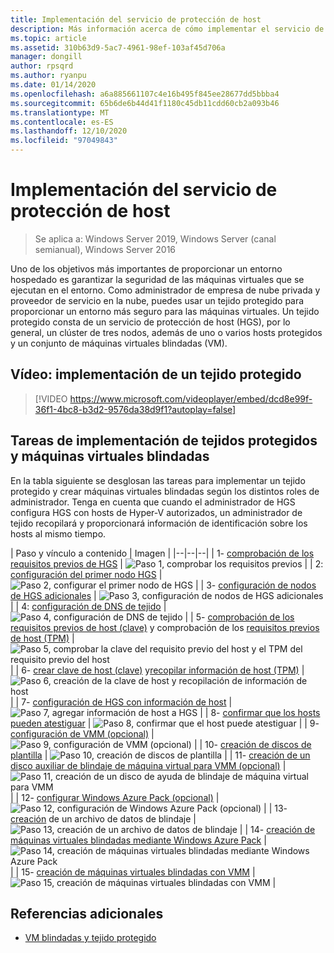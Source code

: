 ```yaml
---
title: Implementación del servicio de protección de host
description: Más información acerca de cómo implementar el servicio de protección de host
ms.topic: article
ms.assetid: 310b63d9-5ac7-4961-98ef-103af45d706a
manager: dongill
author: rpsqrd
ms.author: ryanpu
ms.date: 01/14/2020
ms.openlocfilehash: a6a885661107c4e16b495f845ee28677dd5bbba4
ms.sourcegitcommit: 65b6de6b44d41f1180c45db11cdd60cb2a093b46
ms.translationtype: MT
ms.contentlocale: es-ES
ms.lasthandoff: 12/10/2020
ms.locfileid: "97049843"
---
```

# <a name="deploying-the-host-guardian-service"></a>Implementación del servicio de protección de host

>Se aplica a: Windows Server 2019, Windows Server (canal semianual), Windows Server 2016

Uno de los objetivos más importantes de proporcionar un entorno hospedado es garantizar la seguridad de las máquinas virtuales que se ejecutan en el entorno. Como administrador de empresa de nube privada y proveedor de servicio en la nube, puedes usar un tejido protegido para proporcionar un entorno más seguro para las máquinas virtuales. Un tejido protegido consta de un servicio de protección de host (HGS), por lo general, un clúster de tres nodos, además de uno o varios hosts protegidos y un conjunto de máquinas virtuales blindadas (VM).

## <a name="video-deploying-a-guarded-fabric"></a>Vídeo: implementación de un tejido protegido

> [!VIDEO https://www.microsoft.com/videoplayer/embed/dcd8e99f-36f1-4bc8-b3d2-9576da38d9f1?autoplay=false]

## <a name="deployment-tasks-for-guarded-fabrics-and-shielded-vms"></a>Tareas de implementación de tejidos protegidos y máquinas virtuales blindadas

En la tabla siguiente se desglosan las tareas para implementar un tejido protegido y crear máquinas virtuales blindadas según los distintos roles de administrador. Tenga en cuenta que cuando el administrador de HGS configura HGS con hosts de Hyper-V autorizados, un administrador de tejido recopilará y proporcionará información de identificación sobre los hosts al mismo tiempo.

| Paso y vínculo a contenido | Imagen |
|--|--|--|
| 1- [comprobación de los requisitos previos de HGS](guarded-fabric-prepare-for-hgs.md) | ![Paso 1, comprobar los requisitos previos](../media/Guarded-Fabric-Shielded-VM/guarded-host-verify.png) |
| 2: [configuración del primer nodo HGS](guarded-fabric-choose-where-to-install-hgs.md) | ![Paso 2, configurar el primer nodo de HGS](../media/Guarded-Fabric-Shielded-VM/guarded-host-configure-first-hgs-node.png) |
| 3- [configuración de nodos de HGS adicionales](guarded-fabric-configure-additional-hgs-nodes.md) | ![Paso 3, configuración de nodos de HGS adicionales](../media/Guarded-Fabric-Shielded-VM/guarded-host-configure-secondary-hgs-nodes.png) |
| 4: [configuración de DNS de tejido](guarded-fabric-configuring-fabric-dns.md) | ![Paso 4, configuración de DNS de tejido](../media/Guarded-Fabric-Shielded-VM/guarded-host-configure-fabric-dns.png) |
| 5- [comprobación de los requisitos previos de host (clave)](guarded-fabric-guarded-host-prerequisites.md#host-key-attestation) y comprobación de los [requisitos previos de host (TPM)](guarded-fabric-guarded-host-prerequisites.md#tpm-trusted-attestation) | ![Paso 5, comprobar la clave del requisito previo del host y el TPM del requisito previo del host](../media/Guarded-Fabric-Shielded-VM/guarded-host-verify.png) |
| 6- [crear clave de host (clave)](guarded-fabric-create-host-key.md) y[recopilar información de host (TPM)](guarded-fabric-tpm-trusted-attestation-capturing-hardware.md) | ![Paso 6, creación de la clave de host y recopilación de información de host](../media/Guarded-Fabric-Shielded-VM/guarded-host-collect-info-from-hosts.png) |
| 7- [configuración de HGS con información de host](guarded-fabric-add-host-information-to-hgs.md) | ![Paso 7, agregar información de host a HGS](../media/Guarded-Fabric-Shielded-VM/guarded-host-configure-hgs-with-host-info.png) |
| 8-  [confirmar que los hosts pueden atestiguar](guarded-fabric-confirm-hosts-can-attest-successfully.md) | ![Paso 8, confirmar que el host puede atestiguar](../media/Guarded-Fabric-Shielded-VM/guarded-host-confirm-hosts-attest.png) |
| 9- [configuración de VMM (opcional)](/system-center/vmm/deploy-guarded-host-fabric) | ![Paso 9, configuración de VMM (opcional)](../media/Guarded-Fabric-Shielded-VM/guarded-host-configure-vmm.png) |
| 10- [creación de discos de plantilla](guarded-fabric-create-a-shielded-vm-template.md) | ![Paso 10, creación de discos de plantilla](../media/Guarded-Fabric-Shielded-VM/guarded-host-create-template-disk.png) |
| 11- [creación de un disco auxiliar de blindaje de máquina virtual para VMM (opcional)](guarded-fabric-vm-shielding-helper-vhd.md) | ![Paso 11, creación de un disco de ayuda de blindaje de máquina virtual para VMM](../media/Guarded-Fabric-Shielded-VM/guarded-host-create-helper-disk.png) |
| 12- [configurar Windows Azure Pack (opcional)](guarded-fabric-shielded-vm-windows-azure-pack.md) | ![Paso 12, configuración de Windows Azure Pack (opcional)](../media/Guarded-Fabric-Shielded-VM/guarded-host-windows-azure-pack.png) |
| 13- [creación](guarded-fabric-tenant-creates-shielding-data.md) de un archivo de datos de blindaje | ![Paso 13, creación de un archivo de datos de blindaje](../media/Guarded-Fabric-Shielded-VM/guarded-host-shielding-data-file.png) |
| 14- [creación de máquinas virtuales blindadas mediante Windows Azure Pack](guarded-fabric-shielded-vm-windows-azure-pack.md) | ![Paso 14, creación de máquinas virtuales blindadas mediante Windows Azure Pack](../media/Guarded-Fabric-Shielded-VM/guarded-host-shielded-vms.png) |
| 15- [creación de máquinas virtuales blindadas con VMM](/system-center/vmm/guarded-deploy-vm) | ![Paso 15, creación de máquinas virtuales blindadas con VMM](../media/Guarded-Fabric-Shielded-VM/guarded-host-shielded-vms.png) |

## <a name="additional-references"></a>Referencias adicionales

- [VM blindadas y tejido protegido](guarded-fabric-and-shielded-vms-top-node.md)
